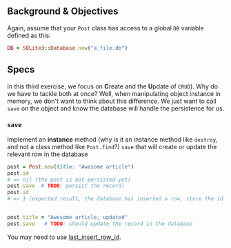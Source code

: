 ## Background & Objectives

Again, assume that your `Post` class has access to a global `DB`
variable defined as this:

```ruby
DB = SQLite3::Database.new("a_file.db")
```

## Specs

In this third exercise, we focus on **C**reate and the **U**pdate of `CRUD`).
Why do we have to tackle both at once? Well, when manipulating object instance
in memory, we don't want to think about this difference. We just want to
call `save` on the object and know the database will handle the persistence for us.

### `save`

Implement an **instance** method (why is it an instance method like `destroy`, and not
a class method like `Post.find`?) `save` that will create or update the relevant
row in the database

```ruby
post = Post.new(title: "Awesome article")
post.id
# => nil (the post is not persisted yet)
post.save  # TODO: persist the record!
post.id
# => 1 (expected result, the database has inserted a row, store the id in memory)


post.title = "Awesome article, updated"
post.save   # TODO: should update the record in the database
```

You may need to use [last\_insert\_row\_id](http://zetcode.com/db/sqliteruby/connect/).

